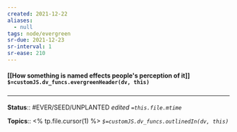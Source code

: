 ```yaml
---
created: 2021-12-22 
aliases:
  - null
tags: node/evergreen
sr-due: 2021-12-23
sr-interval: 1
sr-ease: 210
---
```


#### [[How something is named effects people's perception of it]] `$=customJS.dv_funcs.evergreenHeader(dv, this)`


 

### <hr class="footnote"/>

**Status**:: #EVER/SEED/UNPLANTED
*edited `=this.file.mtime`*

**Topics**:: <% tp.file.cursor(1) %>
*`$=customJS.dv_funcs.outlinedIn(dv, this)`*


